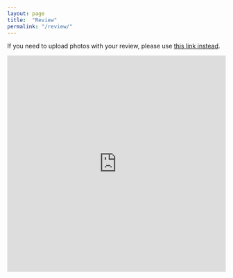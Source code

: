 ```yaml
---
layout: page
title:  "Review"
permalink: "/review/"
---
```


If you need to upload photos with your review, please use <a href="https://goo.gl/forms/LB0RRSnK8B5rItXC3">this link instead</a>.

<iframe src="https://docs.google.com/forms/d/e/1FAIpQLScVUjsHhPiwx-0vKn08qDvYgaAkg4pogwy9bGvd892P3Ej6Bg/viewform?embedded=true" width="100%" height="500" frameborder="0" marginheight="0" marginwidth="0">Loading...</iframe>